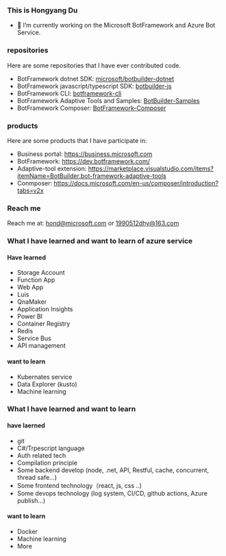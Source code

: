 ### This is Hongyang Du
- 🔭 I’m currently working on the Microsoft BotFramework and Azure Bot Service.

<!--START_SECTION:waka-->
<!--END_SECTION:waka-->

### repositories
Here are some repositories that I have ever contributed code.
- BotFramework dotnet SDK: [microsoft/botbuilder-dotnet](https://github.com/Microsoft/botbuilder-dotnet)
- BotFramework javascript/typescript SDK: [botbuilder-js](https://github.com/Microsoft/botbuilder-js)
- BotFramework CLI: [botframework-cli](https://github.com/microsoft/botframework-cli)
- BotFramework Adaptive Tools and Samples: [BotBuilder-Samples](https://github.com/Microsoft/BotBuilder-Samples)
- BotFramework Composer: [BotFramework-Composer](https://github.com/microsoft/BotFramework-Composer)

###  products
Here are some products that I have participate in:
- Business portal: https://business.microsoft.com
- BotFramework: https://dev.botframework.com/
- Adaptive-tool extension: https://marketplace.visualstudio.com/items?itemName=BotBuilder.bot-framework-adaptive-tools
- Conmposer: https://docs.microsoft.com/en-us/composer/introduction?tabs=v2x

### Reach me
Reach me at: hond@microsoft.com or 1990512dhy@163.com

### What I have learned and want to learn of azure service
#### Have learned
- Storage Account
- Function App
- Web App
- Luis
- QnaMaker
- Application Insights
- Power BI
- Container Registry
- Redis
- Service Bus
- API management

#### want to learn
- Kubernates service
- Data Explorer (kusto)
- Machine learning

### What I have learned and want to learn
#### have laerned
- git
- C#/Trpescript language
- Auth related tech
- Compilation principle
- Some backend develop (node, .net, API, Restful, cache, concurrent, thread safe...)
- Some frontend technology（react, js, css ..)
- Some devops technology (log system, CI/CD, github actions, Azure publish...)


#### want to learn
- Docker
- Machine learning
- More
